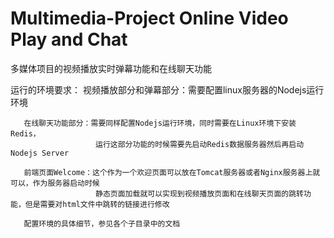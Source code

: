 # Multimedia-Project Online Video Play and Chat
多媒体项目的视频播放实时弹幕功能和在线聊天功能

运行的环境要求：
       视频播放部分和弹幕部分：需要配置linux服务器的Nodejs运行环境
       
       在线聊天功能部分：需要同样配置Nodejs运行环境，同时需要在Linux环境下安装Redis，
                       运行这部分功能的时候需要先启动Redis数据服务器然后再启动Nodejs Server
                       
       前端页面Welcome：这个作为一个欢迎页面可以放在Tomcat服务器或者Nginx服务器上就可以，作为服务器启动时候
                       静态页面加载就可以实现到视频播放页面和在线聊天页面的跳转功能，但是需要对html文件中跳转的链接进行修改
       
       配置环境的具体细节，参见各个子目录中的文档
       
